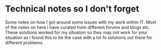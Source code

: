 # Technical notes so I don't forget

Some notes on how I got around some issues with my work within IT.
Most of the notes on here I have curated from different forums and blogs etc. These solutions worked for my situation so they may not work for your situation as I found this to be the case with a lot fo solutions out there for different problems.

